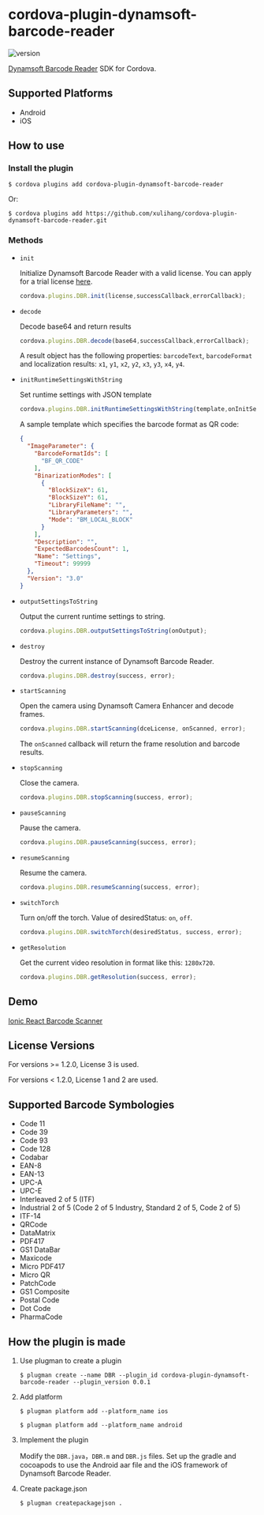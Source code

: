# cordova-plugin-dynamsoft-barcode-reader

![version](https://img.shields.io/npm/v/cordova-plugin-dynamsoft-barcode-reader.svg)

[Dynamsoft Barcode Reader](https://www.dynamsoft.com/barcode-reader/overview/) SDK for Cordova.

## Supported Platforms

* Android
* iOS

## How to use

### Install the plugin

```
$ cordova plugins add cordova-plugin-dynamsoft-barcode-reader
```

Or:

```
$ cordova plugins add https://github.com/xulihang/cordova-plugin-dynamsoft-barcode-reader.git
```

### Methods

* `init`

    Initialize Dynamsoft Barcode Reader with a valid license. You can apply for a trial license [here](https://www.dynamsoft.com/customer/license/trialLicense/?product=dbr).
    
    ```js
    cordova.plugins.DBR.init(license,successCallback,errorCallback);
    ```

* `decode`

    Decode base64 and return results

    ```js
    cordova.plugins.DBR.decode(base64,successCallback,errorCallback);
    ```
    
    A result object has the following properties: `barcodeText`, `barcodeFormat` and localization results: `x1`, `y1`, `x2`, `y2`, `x3`, `y3`, `x4`, `y4`.
    
* `initRuntimeSettingsWithString`
    
    Set runtime settings with JSON template

    ```js
    cordova.plugins.DBR.initRuntimeSettingsWithString(template,onInitSettings);
    ```
    
    A sample template which specifies the barcode format as QR code:
    
    ```json
    {
      "ImageParameter": {
        "BarcodeFormatIds": [
          "BF_QR_CODE"
        ],
        "BinarizationModes": [
          {
            "BlockSizeX": 61,
            "BlockSizeY": 61,
            "LibraryFileName": "",
            "LibraryParameters": "",
            "Mode": "BM_LOCAL_BLOCK"
          }
        ],
        "Description": "",
        "ExpectedBarcodesCount": 1,
        "Name": "Settings",
        "Timeout": 99999
      },
      "Version": "3.0"
    }
    ```
    
* `outputSettingsToString`

    Output the current runtime settings to string.

    ```js
    cordova.plugins.DBR.outputSettingsToString(onOutput);
    ```
    
*  `destroy`

    Destroy the current instance of Dynamsoft Barcode Reader.

    ```js
    cordova.plugins.DBR.destroy(success, error);
    ```

*  `startScanning`

    Open the camera using Dynamsoft Camera Enhancer and decode frames. 

    ```js
    cordova.plugins.DBR.startScanning(dceLicense, onScanned, error);
    ```

    The `onScanned` callback will return the frame resolution and barcode results.

*  `stopScanning`

    Close the camera.

    ```js
    cordova.plugins.DBR.stopScanning(success, error);
    ```

*  `pauseScanning`

    Pause the camera.

    ```js
    cordova.plugins.DBR.pauseScanning(success, error);
    ```

*  `resumeScanning`

    Resume the camera.

    ```js
    cordova.plugins.DBR.resumeScanning(success, error);
    ```

*  `switchTorch`

    Turn on/off the torch. Value of desiredStatus: `on`, `off`.

    ```js
    cordova.plugins.DBR.switchTorch(desiredStatus, success, error);
    ```

*  `getResolution`

    Get the current video resolution in format like this: `1280x720`.

    ```js
    cordova.plugins.DBR.getResolution(success, error);
    ```

## Demo

[Ionic React Barcode Scanner](https://github.com/xulihang/Ionic-React-Cordova-Barcode-Scanner)

## License Versions

For versions >= 1.2.0, License 3 is used.

For versions < 1.2.0, License 1 and 2 are used.

## Supported Barcode Symbologies

* Code 11
* Code 39
* Code 93
* Code 128
* Codabar
* EAN-8
* EAN-13
* UPC-A
* UPC-E
* Interleaved 2 of 5 (ITF)
* Industrial 2 of 5 (Code 2 of 5 Industry, Standard 2 of 5, Code 2 of 5)
* ITF-14 
* QRCode
* DataMatrix
* PDF417
* GS1 DataBar
* Maxicode
* Micro PDF417
* Micro QR
* PatchCode
* GS1 Composite
* Postal Code
* Dot Code
* PharmaCode

## How the plugin is made

1. Use plugman to create a plugin

    ```
    $ plugman create --name DBR --plugin_id cordova-plugin-dynamsoft-barcode-reader --plugin_version 0.0.1
    ```

2. Add platform

    ```
    $ plugman platform add --platform_name ios
    ```
    
    ```
    $ plugman platform add --platform_name android
    ```

3. Implement the plugin

    Modify the `DBR.java`，`DBR.m` and `DBR.js` files. Set up the gradle and cocoapods to use the Android aar file and the iOS framework of Dynamsoft Barcode Reader.

4. Create package.json 

    ```
    $ plugman createpackagejson .
    ```